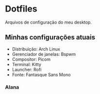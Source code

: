 # Dotfiles
Arquivos de configuração do meu desktop.

## Minhas configurações atuais
- Distribuição: Arch Linux
- Gerenciador de janelas: Bspwm
- Compositor: Picom
- Terminal: Kitty
- Launcher: Rofi
- Fonte: Fantasque Sans Mono

### Alana
